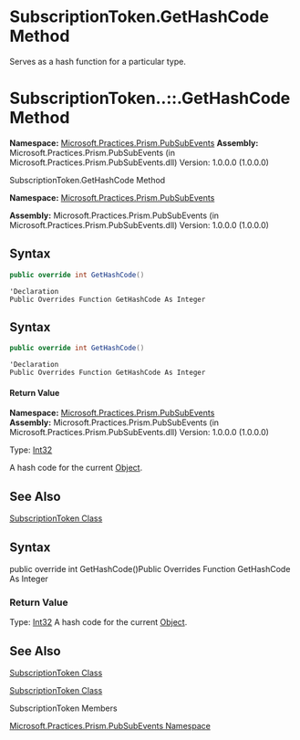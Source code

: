 # SubscriptionToken.GetHashCode Method

Serves as a hash function for a particular type.

# SubscriptionToken..::.GetHashCode Method

 **Namespace:** [Microsoft.Practices.Prism.PubSubEvents](/patterns-practices/reference/mspp-pubsubevents-namespace)
 **Assembly:** Microsoft.Practices.Prism.PubSubEvents (in Microsoft.Practices.Prism.PubSubEvents.dll) Version: 1.0.0.0 (1.0.0.0)

SubscriptionToken.GetHashCode Method

**Namespace:** [Microsoft.Practices.Prism.PubSubEvents](https://msdn.microsoft.com/n:microsoft.practices.prism.pubsubevents)

**Assembly:** Microsoft.Practices.Prism.PubSubEvents (in Microsoft.Practices.Prism.PubSubEvents.dll) Version: 1.0.0.0 (1.0.0.0)

## Syntax

```C#
public override int GetHashCode()
```

```VB
'Declaration
Public Overrides Function GetHashCode As Integer
```

## Syntax
```C#
public override int GetHashCode()
```

```VB
'Declaration
Public Overrides Function GetHashCode As Integer
```

#### Return Value

**Namespace:** [Microsoft.Practices.Prism.PubSubEvents](/patterns-practices/reference/mspp-mvvm-namespace)
**Assembly:** Microsoft.Practices.Prism.PubSubEvents (in Microsoft.Practices.Prism.PubSubEvents.dll) Version: 1.0.0.0 (1.0.0.0)

Type: [Int32](http://msdn2.microsoft.com/en-us/library/td2s409d)

A hash code for the current [Object](http://msdn2.microsoft.com/en-us/library/e5kfa45b).

## See Also

[SubscriptionToken Class](/patterns-practices/reference/subscriptiontoken-class-mspp-pubsubevents)

## Syntax


public override int GetHashCode()Public Overrides Function GetHashCode As Integer
### Return Value

Type: [Int32](http://msdn.microsoft.com/en-us/library/td2s409d)
A hash code for the current [Object](http://msdn.microsoft.com/en-us/library/e5kfa45b).

## See Also
[SubscriptionToken Class](/patterns-practices/reference/subscriptiontoken-class-mspp-pubsubevents)


[SubscriptionToken Class](/patterns-practices/reference/mspp-mvvm-namespace.subscriptiontoken)

SubscriptionToken Members

[Microsoft.Practices.Prism.PubSubEvents Namespace](/patterns-practices/reference/mspp-pubsubevents-namespace)
